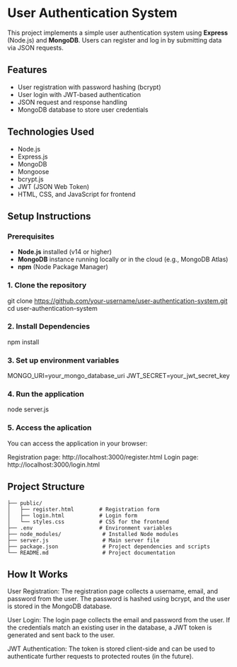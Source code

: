 # User Authentication System

This project implements a simple user authentication system using **Express** (Node.js) and **MongoDB**. Users can register and log in by submitting data via JSON requests.

## Features
- User registration with password hashing (bcrypt)
- User login with JWT-based authentication
- JSON request and response handling
- MongoDB database to store user credentials

## Technologies Used
- Node.js
- Express.js
- MongoDB
- Mongoose
- bcrypt.js
- JWT (JSON Web Token)
- HTML, CSS, and JavaScript for frontend

## Setup Instructions

### Prerequisites

- **Node.js** installed (v14 or higher)
- **MongoDB** instance running locally or in the cloud (e.g., MongoDB Atlas)
- **npm** (Node Package Manager)
### 1. Clone the repository

git clone https://github.com/your-username/user-authentication-system.git
cd user-authentication-system


### 2. Install Dependencies

npm install


### 3. Set up environment variables

MONGO_URI=your_mongo_database_uri
JWT_SECRET=your_jwt_secret_key

### 4. Run the application

node server.js

### 5. Access the aplication
You can access the application in your browser:

Registration page: http://localhost:3000/register.html
Login page: http://localhost:3000/login.html


## Project Structure
```.
├── public/
│   ├── register.html        # Registration form
│   ├── login.html           # Login form
│   └── styles.css           # CSS for the frontend
├── .env                     # Environment variables
├── node_modules/             # Installed Node modules
├── server.js                 # Main server file
├── package.json              # Project dependencies and scripts
└── README.md                 # Project documentation
```
## How It Works
User Registration: The registration page collects a username, email, and password from the user. The password is hashed using bcrypt, and the user is stored in the MongoDB database.

User Login: The login page collects the email and password from the user. If the credentials match an existing user in the database, a JWT token is generated and sent back to the user.

JWT Authentication: The token is stored client-side and can be used to authenticate further requests to protected routes (in the future).








